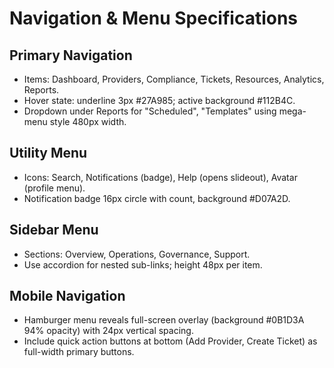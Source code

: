 # Navigation & Menu Specifications

## Primary Navigation
- Items: Dashboard, Providers, Compliance, Tickets, Resources, Analytics, Reports.
- Hover state: underline 3px #27A985; active background #112B4C.
- Dropdown under Reports for "Scheduled", "Templates" using mega-menu style 480px width.

## Utility Menu
- Icons: Search, Notifications (badge), Help (opens slideout), Avatar (profile menu).
- Notification badge 16px circle with count, background #D07A2D.

## Sidebar Menu
- Sections: Overview, Operations, Governance, Support.
- Use accordion for nested sub-links; height 48px per item.

## Mobile Navigation
- Hamburger menu reveals full-screen overlay (background #0B1D3A 94% opacity) with 24px vertical spacing.
- Include quick action buttons at bottom (Add Provider, Create Ticket) as full-width primary buttons.

